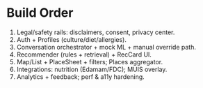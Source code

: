 # Build Order
1) Legal/safety rails: disclaimers, consent, privacy center.
2) Auth + Profiles (culture/diet/allergies).
3) Conversation orchestrator + mock ML + manual override path.
4) Recommender (rules + retrieval) + RecCard UI.
5) Map/List + PlaceSheet + filters; Places aggregator.
6) Integrations: nutrition (Edamam/FDC); MUIS overlay.
7) Analytics + feedback; perf & a11y hardening.
